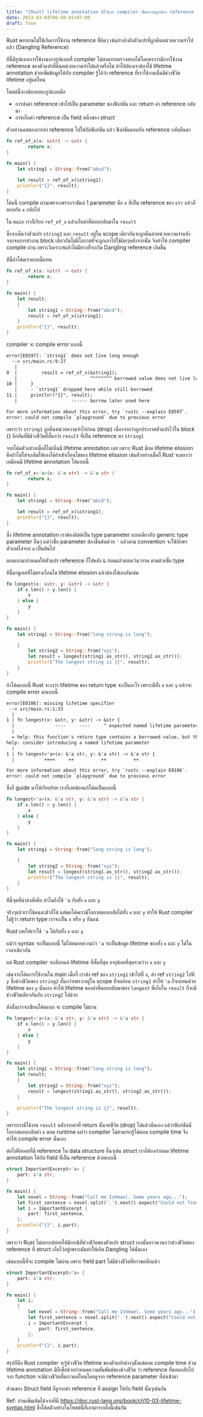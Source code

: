 ```yaml
---
title: "[Rust] lifetime annotation มีไว้ช่วย compiler เช็คความถูกต้อง reference ตอน compile time"
date: 2023-03-04T06:50:01+07:00
draft: fase
---
```


Rust พยายามไม่ใช้เกิดการใช้งาน reference ที่ผิดๆ เช่นอ้างอิงถึงตัวแปรที่ถูกคืนหน่วยความจำไปแล้ว (Dangling Reference)

ทีนี้มีรูปแบบการใช้งานบางรูปแบบที่ compiler ไม่สามารถตรวจสอบได้โดยตรงว่ามีการใช้งาน reference ของตัวแปรที่คืนหน่วยความจำไปแล้วหรือไม่ ทำให้ต้องเราต้องใช้ lifetime annotation ช่วยเพิ่มข้อมูลให้กับ compiler รู้ได้ว่า reference ที่เราใช้งานนั้นมีช่วงชีวิต lifetime อยู่แค่ไหน

โพสต์นี้จะอธิบายสองรูปแบบคือ

- การส่งค่า reference เข้าไปเป็น parameter ของฟังก์ชัน และ return ค่า reference กลับมา
- การเก็บค่า reference เป็น field หนึ่งของ struct

<!--more-->

ตัวอย่างเคสของการส่ง reference ไปให้กับฟังก์ชัน แล้ว ฟังก์ชันตอบกับ reference กลับคืนมา

```rust
fn ref_of_x(x: &str) -> &str {
        return x;
}

fn main() {
    let string1 = String::from("abcd");

    let result = ref_of_x(&string1);
    println!("{}", result);
}
```

โค้ดนี้ compile ผ่านเพราะเพราะเรามีแค่ 1 parameter คือ `x` ที่เป็น reference ของ `str` แล้วก็ตอบกับ `x` กลับไป

ใน `main` เราก็เรียก `ref_of_x` แล้วเก็บค่าที่ตอบกลับมาใน `result`

ซึ่งจะเห็นว่าตัวแปร `string1` และ `result` อยู่ใน scope เดียวกันจะถูกคืนค่าหน่วยความจำหลังจากจบการทำงาน block เดียวกันไม่มีโอกาสที่จะถูกเอาไปใช้ผิดๆหลังจากนั้น จึงทำให้ compiler compile ผ่าน เพราะวิเคราะห์แล้วไม่มีทางที่จะเกิด Dangling reference เกิดขึ้น

ทีนี้ถ้าโค้ดเราแบบนี้แทน

```rust
fn ref_of_x(x: &str) -> &str {
        return x;
}

fn main() {
    let result;
    {
        let string1 = String::from("abcd");
        result = ref_of_x(&string1);
    }
    println!("{}", result);
}
```

compiler จะ compile error แบบนี้

```txt
error[E0597]: `string1` does not live long enough
  --> src/main.rs:9:27
   |
9  |         result = ref_of_x(&string1);
   |                           ^^^^^^^^ borrowed value does not live long enough
10 |     }
   |     - `string1` dropped here while still borrowed
11 |     println!("{}", result);
   |                    ------ borrow later used here

For more information about this error, try `rustc --explain E0597`.
error: could not compile `playground` due to previous error
```

เพราะว่า `string1` ถูกคืนหน่วยความจำไปก่อน (drop) เนื่องจากว่าถูกประกาศตัวแปรไว้ใน block {} อีกอันที่มีช่วงชีวิตที่สั้นกว่า `result` ที่เป็น reference หา `string1`

จากโค้ดตัวอย่างเมื่อกี้ไม่เห็นมี lifetime annotation เลย เพราะ Rust มีกด lifetime elission คือถ้าไม่ใส่จะเติมให้เองได้ถ้าเข้าเงื่อนไขของ lifetime elission เช่นตัวอย่างเมื่อกี้ Rust จะมองว่าเหมือนมี lifetime annotation ให้แบบนี้

```rust
fn ref_of_x<'a>(x: &'a str) -> &'a str {
        return x;
}

fn main() {
    let string1 = String::from("abcd");

    let result = ref_of_x(&string1);
    println!("{}", result);
}
```

ซึ่ง lifetime annotation เราต้องลิสต์เป็น type parameter แบบเดียวกับ generic type parameter อื่นๆ แต่ว่าชื่อ parameter ต้องขึ้นต้นด้วย `'` แล้วตาม convention จะใช้อักษรตัวเลขไล่จาก `a` เป็นต้นไป

ตอนเอามากำหนดให้ตัวแปร reference ก็ใส่หลัง `&` ก่อนแล้วค่อยเว้นวรรค ตามด้วยชื่อ type

ทีนี้มาดูเคสที่ไม่ตรงเงื่อนไข lifetime elission แล้วต้องใส่เองกันเช่น

```rust
fn longest(x: &str, y: &str) -> &str {
    if x.len() > y.len() {
        x
    } else {
        y
    }
}

fn main() {
    let string1 = String::from("long string is long");

    {
        let string2 = String::from("xyz");
        let result = longest(string1.as_str(), string2.as_str());
        println!("The longest string is {}", result);
    }
}
```

ถ้าโค้ดแบบนี้ Rust จะงงว่า lifetime ของ return type จะเป็นอะไร เพราะมีทั้ง `x` และ `y` แล้วจะ compile error มาแบบนี้

```txt
error[E0106]: missing lifetime specifier
 --> src/main.rs:1:33
  |
1 | fn longest(x: &str, y: &str) -> &str {
  |               ----     ----     ^ expected named lifetime parameter
  |
  = help: this function's return type contains a borrowed value, but the signature does not say whether it is borrowed from `x` or `y`
help: consider introducing a named lifetime parameter
  |
1 | fn longest<'a>(x: &'a str, y: &'a str) -> &'a str {
  |           ++++     ++          ++          ++

For more information about this error, try `rustc --explain E0106`.
error: could not compile `playground` due to previous error
```

ซึ่งก็ guide มาให้เรียบร้อย เราก็เลยต้องแก้โค้ดเป็นแบบนี้

```rust
fn longest<'a>(x: &'a str, y: &'a str) -> &'a str {
    if x.len() > y.len() {
        x
    } else {
        y
    }
}

fn main() {
    let string1 = String::from("long string is long");

    {
        let string2 = String::from("xyz");
        let result = longest(string1.as_str(), string2.as_str());
        println!("The longest string is {}", result);
    }
}
```

ทีนี้จุดที่น่าสงสัยคือ ทำไมถึงใช้ `'a` กับทั้ง `x` และ `y`

จริงๆแล้วเราใช้คนละตัวก็ได้ แต่พอโค้ดเรามีโอกาสตอบกลับได้ทั้ง `x` และ `y` ทำให้ Rust compiler ไม่รู้ว่า return type เราจะเป็น `x` หรือ `y` กันแน่

Rust เลยให้เราใช้ `'a` ได้กับทั้ง `x` และ `y`

แม้ว่า syntax จะเป็นแบบนี้ ไม่ได้หมายความว่า `'a` จะเป็นข้อมูล lifetime ของทั้ง `x` และ `y` ได้ในเวลาเดียวกัน

แต่ Rust compiler จะเลือกแค่ lifetime ที่สั้นที่สุด อายุน้อยที่สุดระหว่าง `x` และ `y`

เช่นจากโค้ดการใช้งานใน main เมื่อกี้ เราส่ง ref ของ `string1` เข้าไปที่ `x`, ส่ง ref `string2` ไปที `y` ซึ่งช่วงชีวิตของ `string2` สั้นกว่าเพราะอยู่ใน scope ที่จบก่อน `string1` ทำให้ `'a` ก็จะแทนด้วย lifetime ของ `y` นั่นเอง ทำให้ lifetime ของค่าที่ตอบกลับมาของ `longest` ที่เก็บใน `result` ก็จะมีช่วงชีวิตเดียวกันกับ `string2` ไปด้วย

ดังนั้นเราจะเขียนโค้ดแบบ จะ compile ไม่ผ่าน

```rust
fn longest<'a>(x: &'a str, y: &'a str) -> &'a str {
    if x.len() > y.len() {
        x
    } else {
        y
    }
}

fn main() {
    let string1 = String::from("long string is long");
    let result;
    {
        let string2 = String::from("xyz");
        result = longest(string1.as_str(), string2.as_str());
    }

    println!("The longest string is {}", result);
}
```

เพราะเรามีใช้งาน `result` หลังจากค่าที่ return นั้นจบชีวิต (drop) ไปแล้วนั่นเอง แม้ว่าฟังก์ชันมีโอกาสตอบกลับค่า `x` ตอน runtime แต่ว่า compiler ไม่สามารถรู้ได้ตอน compile time จึงทำให้ compile error นั่นเอง

ต่อไปคือเคสที่มี reference ใน data structure อื่นๆเช่น struct เราก็ต้องกำหนด lifetime annotation ให้กับ field ที่เป็น reference ด้วยแบบนี้

```rust
struct ImportantExcerpt<'a> {
    part: &'a str,
}

fn main() {
    let novel = String::from("Call me Ishmael. Some years ago...");
    let first_sentence = novel.split('.').next().expect("Could not find a '.'");
    let i = ImportantExcerpt {
        part: first_sentence,
    };
    println!("{}", i.part);
}
```

เพราะว่า Rust ไม่อยากปล่อยให้มีกรณีที่ช่วงชีวิตของตัวแปร struct เองนั้นยาวนานกว่าช่วงชีวิตของ reference ที่ struct เก็บไว้อยู่เพราะมันทำให้เกิด Dangling ได้นั่นเอง

เช่นแบบนี้ที่จะ compile ไม่ผ่าน เพราะ field part ไม่มีช่วงชีวิตที่ยาวพออีกแล้ว

```rust
struct ImportantExcerpt<'a> {
    part: &'a str,
}

fn main() {
    let i;
    {
        let novel = String::from("Call me Ishmael. Some years ago...");
        let first_sentence = novel.split('.').next().expect("Could not find a '.'");
        i = ImportantExcerpt {
            part: first_sentence,
        };
    }
    println!("{}", i.part);
}
```

สรุปก็คือ Rust compiler จะรู้ช่วงชีวิต lifetime ของตัวแปรต่างๆตั้งแต่ตอน compile time ส่วน lifetime annotation มีก็เพื่อช่วยกำหนดความสัมพันธ์ของช่วงชีวิต ว่า reference ที่ตอบกลับไปจาก function จะมีช่วงชีวิตสั้นยาวแค่ไหนโดยดูจาก reference parameter ที่ส่งเข้ามา

ส่วนของ Struct field ก็ดูจากค่า reference ที่ assign ให้กับ field นั้นๆเช่นกัน

Ref:
อ่านเพิ่มเติมได้จากที่นี่ https://doc.rust-lang.org/book/ch10-03-lifetime-syntax.html ซึ่งโค้ดตัวอย่างในโพสต์นี้ก็เอามาจากลิ้งนี้เช่นกัน
